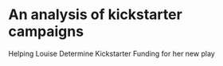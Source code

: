 # An analysis of kickstarter campaigns
Helping Louise Determine Kickstarter Funding for her new play
